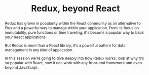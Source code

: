 ---
title: Redux, beyond React
hidden: true
tags: ["react", "redux", "live-coding", "javascript", "webdev"]
duration: 45 minutes
abstract: |
  Redux has grown in popularity within the React community as an alternative to Flux and a powerful way to manage within your application. From its focus on immutability, pure functions or time traveling, it's become a popular way to back your React applications.

  But Redux is more than a React library, it's a powerful pattern for data management in any kind of application.

  In this session we're going to dive deeply into how Redux works, look at why it's so popular with React, how it can work with any front-end framework and even beyond JavaScript.

audience:
  - React Developers
  - Web Developers
  - Developers using Redux/mobx/ngrx/etc.

notes: |
  This talk is the result of a blog series I did in learning how Redux works and attempting to apply it as a design pattern beyond traditional React applications. The intent is for people to learn about how tools they tend to "just use" work and decide if they really are valuable for what they are building.

resources:
  - name: NDC Sydney 2017
    link: https://www.youtube.com/watch?v=TYjosLQ3yDE
  - name: NDC Sydney 2017
    link: https://www.youtube.com/watch?v=dbyQynY7zDw
  - name: F# Sydney User Group
    link: https://www.youtube.com/watch?v=N8OmhCAZEH0
  - name: Blog Series
    link: https://www.aaron-powell.com/posts/2016-06-06-learning-redux-with-reducks-intro/
  - name: GitHub repo
    link: https://github.com/aaronpowell/reducks
  - name: GitHub repo (F# version)
    link: https://github.com/aaronpowell/Reducks.FSharp
  - name: Sessionize link
    link: https://sessionize.com/s/aaron-powell/redux_beyond_react/21879
---